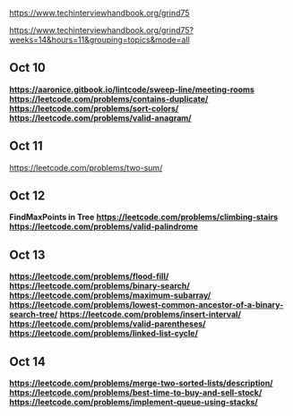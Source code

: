 https://www.techinterviewhandbook.org/grind75

https://www.techinterviewhandbook.org/grind75?weeks=14&hours=11&grouping=topics&mode=all

## Oct 10

**https://aaronice.gitbook.io/lintcode/sweep-line/meeting-rooms**
**https://leetcode.com/problems/contains-duplicate/**
**https://leetcode.com/problems/sort-colors/**
**https://leetcode.com/problems/valid-anagram/**

## Oct 11

https://leetcode.com/problems/two-sum/

## Oct 12

**FindMaxPoints in Tree**
**https://leetcode.com/problems/climbing-stairs**
**https://leetcode.com/problems/valid-palindrome**

## Oct 13

**https://leetcode.com/problems/flood-fill/**
**https://leetcode.com/problems/binary-search/**
**https://leetcode.com/problems/maximum-subarray/**
**https://leetcode.com/problems/lowest-common-ancestor-of-a-binary-search-tree/**
**https://leetcode.com/problems/insert-interval/**
**https://leetcode.com/problems/valid-parentheses/**
**https://leetcode.com/problems/linked-list-cycle/**


## Oct 14

**https://leetcode.com/problems/merge-two-sorted-lists/description/**
**https://leetcode.com/problems/best-time-to-buy-and-sell-stock/**
**https://leetcode.com/problems/implement-queue-using-stacks/**